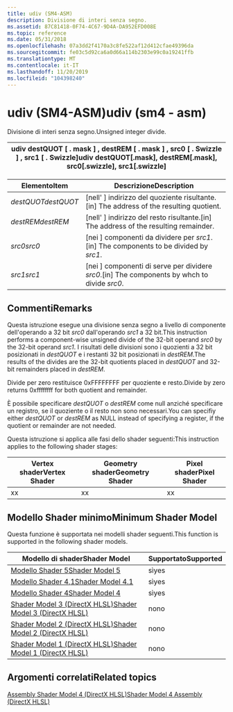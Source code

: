 ```yaml
---
title: udiv (SM4-ASM)
description: Divisione di interi senza segno.
ms.assetid: 87C81418-0F74-4C67-9D4A-DA952EFD008E
ms.topic: reference
ms.date: 05/31/2018
ms.openlocfilehash: 07a3dd2f4170a3c8fe522af12d412cfae49396da
ms.sourcegitcommit: fe03c5d92ca6a0d66a114b2303e99c0a19241ffb
ms.translationtype: MT
ms.contentlocale: it-IT
ms.lasthandoff: 11/20/2019
ms.locfileid: "104398240"
---
```

# <a name="udiv-sm4---asm"></a><span data-ttu-id="4a6c2-103">udiv (SM4-ASM)</span><span class="sxs-lookup"><span data-stu-id="4a6c2-103">udiv (sm4 - asm)</span></span>

<span data-ttu-id="4a6c2-104">Divisione di interi senza segno.</span><span class="sxs-lookup"><span data-stu-id="4a6c2-104">Unsigned integer divide.</span></span>



| <span data-ttu-id="4a6c2-105">udiv destQUOT \[ . mask \] , destREM \[ . mask \] , src0 \[ . Swizzle \] , src1 \[ . Swizzle\]</span><span class="sxs-lookup"><span data-stu-id="4a6c2-105">udiv destQUOT\[.mask\], destREM\[.mask\], src0\[.swizzle\], src1\[.swizzle\]</span></span> |
|------------------------------------------------------------------------------|



 



| <span data-ttu-id="4a6c2-106">Elemento</span><span class="sxs-lookup"><span data-stu-id="4a6c2-106">Item</span></span>                                                                                                   | <span data-ttu-id="4a6c2-107">Descrizione</span><span class="sxs-lookup"><span data-stu-id="4a6c2-107">Description</span></span>                                                |
|--------------------------------------------------------------------------------------------------------|------------------------------------------------------------|
| <span data-ttu-id="4a6c2-108"><span id="destQUOT"></span><span id="destquot"></span><span id="DESTQUOT"></span>*destQUOT*</span><span class="sxs-lookup"><span data-stu-id="4a6c2-108"><span id="destQUOT"></span><span id="destquot"></span><span id="DESTQUOT"></span>*destQUOT*</span></span><br/> | <span data-ttu-id="4a6c2-109">\[nell' \] indirizzo del quoziente risultante.</span><span class="sxs-lookup"><span data-stu-id="4a6c2-109">\[in\] The address of the resulting quotient.</span></span><br/>   |
| <span data-ttu-id="4a6c2-110"><span id="destREM"></span><span id="destrem"></span><span id="DESTREM"></span>*destREM*</span><span class="sxs-lookup"><span data-stu-id="4a6c2-110"><span id="destREM"></span><span id="destrem"></span><span id="DESTREM"></span>*destREM*</span></span><br/>     | <span data-ttu-id="4a6c2-111">\[nell' \] indirizzo del resto risultante.</span><span class="sxs-lookup"><span data-stu-id="4a6c2-111">\[in\] The address of the resulting remainder.</span></span><br/>  |
| <span data-ttu-id="4a6c2-112"><span id="src0"></span><span id="SRC0"></span>*src0*</span><span class="sxs-lookup"><span data-stu-id="4a6c2-112"><span id="src0"></span><span id="SRC0"></span>*src0*</span></span><br/>                                        | <span data-ttu-id="4a6c2-113">\[nei \] componenti da dividere per *src1*.</span><span class="sxs-lookup"><span data-stu-id="4a6c2-113">\[in\] The components to be divided by *src1*.</span></span><br/>  |
| <span data-ttu-id="4a6c2-114"><span id="src1"></span><span id="SRC1"></span>*src1*</span><span class="sxs-lookup"><span data-stu-id="4a6c2-114"><span id="src1"></span><span id="SRC1"></span>*src1*</span></span><br/>                                        | <span data-ttu-id="4a6c2-115">\[nei \] componenti di serve per dividere *src0*.</span><span class="sxs-lookup"><span data-stu-id="4a6c2-115">\[in\] The components by whch to divide *src0*.</span></span><br/> |



 

## <a name="remarks"></a><span data-ttu-id="4a6c2-116">Commenti</span><span class="sxs-lookup"><span data-stu-id="4a6c2-116">Remarks</span></span>

<span data-ttu-id="4a6c2-117">Questa istruzione esegue una divisione senza segno a livello di componente dell'operando a 32 bit *src0* dall'operando *src1* a 32 bit.</span><span class="sxs-lookup"><span data-stu-id="4a6c2-117">This instruction performs a component-wise unsigned divide of the 32-bit operand *src0* by the 32-bit operand *src1*.</span></span> <span data-ttu-id="4a6c2-118">I risultati delle divisioni sono i quozienti a 32 bit posizionati in *destQUOT* e i restanti 32 bit posizionati in *destREM*.</span><span class="sxs-lookup"><span data-stu-id="4a6c2-118">The results of the divides are the 32-bit quotients placed in *destQUOT* and 32-bit remainders placed in *destREM*.</span></span>

<span data-ttu-id="4a6c2-119">Divide per zero restituisce 0xFFFFFFFF per quoziente e resto.</span><span class="sxs-lookup"><span data-stu-id="4a6c2-119">Divide by zero returns 0xffffffff for both quotient and remainder.</span></span>

<span data-ttu-id="4a6c2-120">È possibile specificare *destQUOT* o *destREM* come null anziché specificare un registro, se il quoziente o il resto non sono necessari.</span><span class="sxs-lookup"><span data-stu-id="4a6c2-120">You can specifiy either *destQUOT* or *destREM* as NULL instead of specifying a register, if the quotient or remainder are not needed.</span></span>

<span data-ttu-id="4a6c2-121">Questa istruzione si applica alle fasi dello shader seguenti:</span><span class="sxs-lookup"><span data-stu-id="4a6c2-121">This instruction applies to the following shader stages:</span></span>



| <span data-ttu-id="4a6c2-122">Vertex shader</span><span class="sxs-lookup"><span data-stu-id="4a6c2-122">Vertex Shader</span></span> | <span data-ttu-id="4a6c2-123">Geometry shader</span><span class="sxs-lookup"><span data-stu-id="4a6c2-123">Geometry Shader</span></span> | <span data-ttu-id="4a6c2-124">Pixel shader</span><span class="sxs-lookup"><span data-stu-id="4a6c2-124">Pixel Shader</span></span> |
|---------------|-----------------|--------------|
| <span data-ttu-id="4a6c2-125">x</span><span class="sxs-lookup"><span data-stu-id="4a6c2-125">x</span></span>             | <span data-ttu-id="4a6c2-126">x</span><span class="sxs-lookup"><span data-stu-id="4a6c2-126">x</span></span>               | <span data-ttu-id="4a6c2-127">x</span><span class="sxs-lookup"><span data-stu-id="4a6c2-127">x</span></span>            |



 

## <a name="minimum-shader-model"></a><span data-ttu-id="4a6c2-128">Modello Shader minimo</span><span class="sxs-lookup"><span data-stu-id="4a6c2-128">Minimum Shader Model</span></span>

<span data-ttu-id="4a6c2-129">Questa funzione è supportata nei modelli shader seguenti.</span><span class="sxs-lookup"><span data-stu-id="4a6c2-129">This function is supported in the following shader models.</span></span>



| <span data-ttu-id="4a6c2-130">Modello di shader</span><span class="sxs-lookup"><span data-stu-id="4a6c2-130">Shader Model</span></span>                                              | <span data-ttu-id="4a6c2-131">Supportato</span><span class="sxs-lookup"><span data-stu-id="4a6c2-131">Supported</span></span> |
|-----------------------------------------------------------|-----------|
| [<span data-ttu-id="4a6c2-132">Modello Shader 5</span><span class="sxs-lookup"><span data-stu-id="4a6c2-132">Shader Model 5</span></span>](d3d11-graphics-reference-sm5.md)        | <span data-ttu-id="4a6c2-133">sì</span><span class="sxs-lookup"><span data-stu-id="4a6c2-133">yes</span></span>       |
| [<span data-ttu-id="4a6c2-134">Modello Shader 4,1</span><span class="sxs-lookup"><span data-stu-id="4a6c2-134">Shader Model 4.1</span></span>](dx-graphics-hlsl-sm4.md)              | <span data-ttu-id="4a6c2-135">sì</span><span class="sxs-lookup"><span data-stu-id="4a6c2-135">yes</span></span>       |
| [<span data-ttu-id="4a6c2-136">Modello Shader 4</span><span class="sxs-lookup"><span data-stu-id="4a6c2-136">Shader Model 4</span></span>](dx-graphics-hlsl-sm4.md)                | <span data-ttu-id="4a6c2-137">sì</span><span class="sxs-lookup"><span data-stu-id="4a6c2-137">yes</span></span>       |
| [<span data-ttu-id="4a6c2-138">Shader Model 3 (DirectX HLSL)</span><span class="sxs-lookup"><span data-stu-id="4a6c2-138">Shader Model 3 (DirectX HLSL)</span></span>](dx-graphics-hlsl-sm3.md) | <span data-ttu-id="4a6c2-139">no</span><span class="sxs-lookup"><span data-stu-id="4a6c2-139">no</span></span>        |
| [<span data-ttu-id="4a6c2-140">Shader Model 2 (DirectX HLSL)</span><span class="sxs-lookup"><span data-stu-id="4a6c2-140">Shader Model 2 (DirectX HLSL)</span></span>](dx-graphics-hlsl-sm2.md) | <span data-ttu-id="4a6c2-141">no</span><span class="sxs-lookup"><span data-stu-id="4a6c2-141">no</span></span>        |
| [<span data-ttu-id="4a6c2-142">Shader Model 1 (DirectX HLSL)</span><span class="sxs-lookup"><span data-stu-id="4a6c2-142">Shader Model 1 (DirectX HLSL)</span></span>](dx-graphics-hlsl-sm1.md) | <span data-ttu-id="4a6c2-143">no</span><span class="sxs-lookup"><span data-stu-id="4a6c2-143">no</span></span>        |



 

## <a name="related-topics"></a><span data-ttu-id="4a6c2-144">Argomenti correlati</span><span class="sxs-lookup"><span data-stu-id="4a6c2-144">Related topics</span></span>

<dl> <dt>

[<span data-ttu-id="4a6c2-145">Assembly Shader Model 4 (DirectX HLSL)</span><span class="sxs-lookup"><span data-stu-id="4a6c2-145">Shader Model 4 Assembly (DirectX HLSL)</span></span>](dx-graphics-hlsl-sm4-asm.md)
</dt> </dl>

 

 





